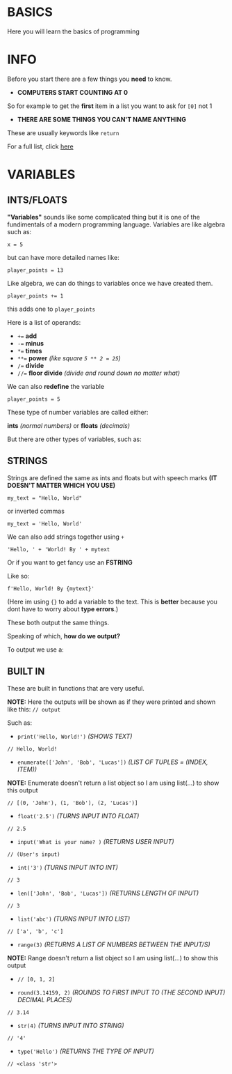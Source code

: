 # BASICS

Here you will learn the basics of programming

# INFO

Before you start there are a few things you **need** to know.

- **COMPUTERS START COUNTING AT 0**

So for example to get the **first** item in a list you want to ask for `[0]` not 1

- **THERE ARE SOME THINGS YOU CAN'T NAME ANYTHING**

These are usually keywords like `return`

For a full list, click [here](https://flexiple.com/python/python-reserved-words/#section1)

# VARIABLES

## INTS/FLOATS

 **"Variables"** sounds like some complicated thing but it is one of the fundimentals of a modern programming language.
 Variables are like algebra such as:

`x = 5`

but can have more detailed names like:

`player_points = 13`



Like algebra, we can do things to variables once we have created them.

`player_points += 1`

this adds one to `player_points`

Here is a list of operands:

- `+=` **add**
- `-=` **minus**
- `*=` **times**
- `**=` **power** *(like square `5 ** 2 = 25`)*
- `/=` **divide**
- `//=` **floor divide** *(divide and round down no matter what)*
  
We can also **redefine** the variable

`player_points = 5`



These type of number variables are called either:

**ints** *(normal numbers)* or **floats** *(decimals)*



But there are other types of variables, such as:

## STRINGS

Strings are defined the same as ints and floats but with speech marks **(IT DOESN'T MATTER WHICH YOU USE)**

`my_text = "Hello, World"`

or inverted commas

`my_text = 'Hello, World'`



We can also add strings together using `+`

`'Hello, ' + 'World! By ' + mytext`

Or if you want to get fancy use an **FSTRING**

Like so:

`f'Hello, World! By {mytext}'`

(Here im using `{}` to add a variable to the text. This is **better** because you dont have to worry about **type errors**.)



These both output the same things.

Speaking of which, **how do we output?**

To output we use a:

## BUILT IN

These are built in functions that are very useful.

**NOTE:** Here the outputs will be shown as if they were printed and shown like this: `// output`

Such as:

- `print('Hello, World!')` *(SHOWS TEXT)*

`// Hello, World!`

- `enumerate(['John', 'Bob', 'Lucas'])` *(LIST OF TUPLES = (INDEX, ITEM))*

**NOTE:** Enumerate doesn't return a list object so I am using list(...) to show this output

`// [(0, 'John'), (1, 'Bob'), (2, 'Lucas')]`

- `float('2.5')` *(TURNS INPUT INTO FLOAT)*

`// 2.5`

- `input('What is your name? )` *(RETURNS USER INPUT)*

`// (User's input)`

- `int('3')` *(TURNS INPUT INTO INT)*

`// 3`

- `len(['John', 'Bob', 'Lucas'])` *(RETURNS LENGTH OF INPUT)*

`// 3`

- `list('abc')` *(TURNS INPUT INTO LIST)*

`// ['a', 'b', 'c']`

- `range(3)` *(RETURNS A LIST OF NUMBERS BETWEEN THE INPUT/S)*

**NOTE:** Range doesn't return a list object so I am using list(...) to show this output

- `// [0, 1, 2]`

- `round(3.14159, 2)` *(ROUNDS TO FIRST INPUT TO (THE SECOND INPUT) DECIMAL PLACES)*

`// 3.14`

- `str(4)` *(TURNS INPUT INTO STRING)*

`// '4'`

- `type('Hello')` *(RETURNS THE TYPE OF INPUT)*

`// <class 'str'>`

